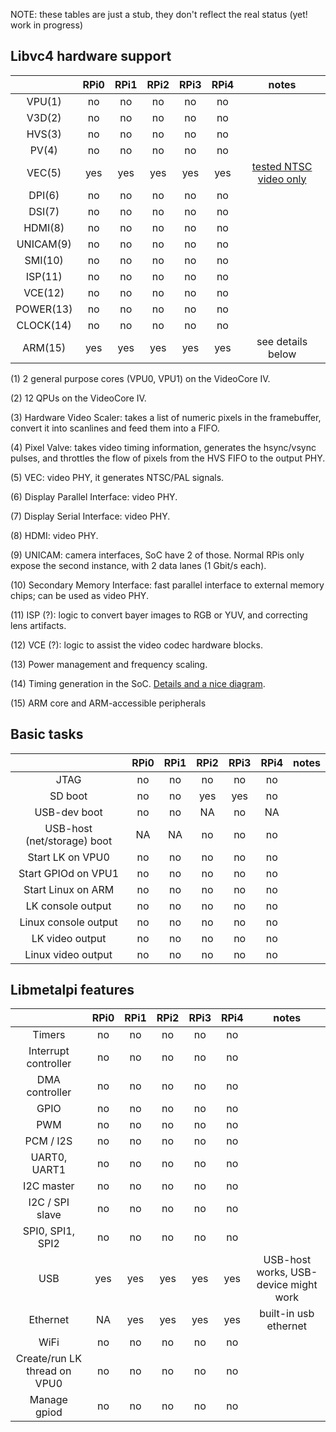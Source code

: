 NOTE: these tables are just a stub, they don't reflect the real status (yet! work in progress)

## Libvc4 hardware support

||RPi0|RPi1|RPi2|RPi3|RPi4|notes|
|:-:|:-:|:-:|:-:|:-:|:-:|:-:|
|VPU(1)|no|no|no|no|no||
|V3D(2)|no|no|no|no|no||
|HVS(3)|no|no|no|no|no||
|PV(4)|no|no|no|no|no||
|VEC(5)|yes|yes|yes|yes|yes|[tested NTSC video only](https://www.youtube.com/watch?v=XBdUVmar7Rg)|
|DPI(6)|no|no|no|no|no||
|DSI(7)|no|no|no|no|no||
|HDMI(8)|no|no|no|no|no||
|UNICAM(9)|no|no|no|no|no||
|SMI(10)|no|no|no|no|no||
|ISP(11)|no|no|no|no|no||
|VCE(12)|no|no|no|no|no||
|POWER(13)|no|no|no|no|no||
|CLOCK(14)|no|no|no|no|no||
|ARM(15)|yes|yes|yes|yes|yes|see details below|

(1) 2 general purpose cores (VPU0, VPU1) on the VideoCore IV.

(2) 12 QPUs on the VideoCore IV.

(3) Hardware Video Scaler: takes a list of numeric pixels in the framebuffer, convert it into scanlines and feed them into a FIFO.

(4) Pixel Valve: takes video timing information, generates the hsync/vsync pulses, and throttles the flow of pixels from the HVS FIFO to the output PHY.

(5) VEC: video PHY, it generates NTSC/PAL signals.

(6) Display Parallel Interface: video PHY.

(7) Display Serial Interface: video PHY.

(8) HDMI: video PHY.

(9) UNICAM: camera interfaces, SoC have 2 of those. Normal RPis only expose the second instance, with 2 data lanes (1 Gbit/s each).

(10) Secondary Memory Interface: fast parallel interface to external memory chips; can be used as video PHY.

(11) ISP (?): logic to convert bayer images to RGB or YUV, and correcting lens artifacts.

(12) VCE (?): logic to assist the video codec hardware blocks.

(13) Power management and frequency scaling.

(14) Timing generation in the SoC. [Details and a nice diagram](https://elinux.org/The_Undocumented_Pi#Clocks).

(15) ARM core and ARM-accessible peripherals


## Basic tasks

||RPi0|RPi1|RPi2|RPi3|RPi4|notes|
|:-:|:-:|:-:|:-:|:-:|:-:|:-:|
|JTAG|no|no|no|no|no||
|SD boot|no|no|yes|yes|no||
|USB-dev boot|no|no|NA|no|NA||
|USB-host (net/storage) boot|NA|NA|no|no|no||
|Start LK on VPU0|no|no|no|no|no||
|Start GPIOd on VPU1|no|no|no|no|no||
|Start Linux on ARM|no|no|no|no|no||
|LK console output|no|no|no|no|no||
|Linux console output|no|no|no|no|no||
|LK video output|no|no|no|no|no||
|Linux video output|no|no|no|no|no||


## Libmetalpi features

||RPi0|RPi1|RPi2|RPi3|RPi4|notes|
|:-:|:-:|:-:|:-:|:-:|:-:|:-:|
|Timers|no|no|no|no|no||
|Interrupt controller|no|no|no|no|no||
|DMA controller|no|no|no|no|no||
|GPIO|no|no|no|no|no||
|PWM|no|no|no|no|no||
|PCM / I2S|no|no|no|no|no||
|UART0, UART1|no|no|no|no|no||
|I2C master|no|no|no|no|no||
|I2C / SPI slave|no|no|no|no|no||
|SPI0, SPI1, SPI2|no|no|no|no|no||
|USB|yes|yes|yes|yes|yes|USB-host works, USB-device might work|
|Ethernet|NA|yes|yes|yes|yes|built-in usb ethernet|
|WiFi|no|no|no|no|no||
|Create/run LK thread on VPU0|no|no|no|no|no||
|Manage gpiod|no|no|no|no|no||
